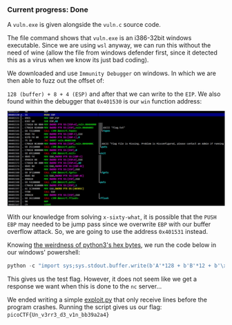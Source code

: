 ### Current progress: Done

A `vuln.exe` is given alongside the `vuln.c` source code. 

The file command shows that `vuln.exe` is an i386-32bit windows executable.
Since we are using `wsl` anyway, we can run this without the need of wine (allow the file from windows defender first, since it detected this as a virus when we know its just bad coding).


We downloaded and use `Immunity Debugger` on windows. In which we are then able to fuzz out the offset of:

`128 (buffer) + 8 + 4 (ESP)` and after that we can write to the `EIP`.
We also found within the debugger that `0x401530` is our `win` function address:

![win func](im_dbg.jpg)

With our knowledge from solving `x-sixty-what`, it is possible that the
`PUSH EBP` may needed to be jump pass since we overwrite `EBP` with our buffer overflow attack. So, we are going to use the address `0x401531` instead.

Knowing [the weirdness of python3's hex bytes](https://stackoverflow.com/questions/54550845/strange-behaviour-of-python3-in-hex), we run the code below in our windows' powershell:
```powershell
python -c "import sys;sys.stdout.buffer.write(b'A'*128 + b'B'*12 + b'\x31\x15\x40\x00')" | .\vuln.exe
```
This gives us the test flag. However, it does not seem like we get a response we want when this is done to the `nc` server...

We ended writing a simple [exploit.py](exploit.py) that only receive lines before the program crashes.
Running the script gives us our flag: `picoCTF{Un_v3rr3_d3_v1n_bb39a2a4}`